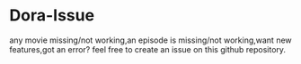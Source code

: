# Dora-Issue
any movie missing/not working,an episode is missing/not working,want new features,got an error?
feel free to create an issue on this github repository.
